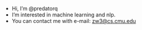 - Hi, I’m @predatorq
- I’m interested in machine learning and nlp.
- You can contact me with e-mail: zw3@cs.cmu.edu

<!---
predatorq/predatorq is a ✨ special ✨ repository because its `README.md` (this file) appears on your GitHub profile.
You can click the Preview link to take a look at your changes.
--->

